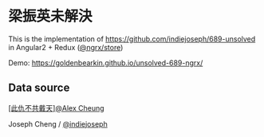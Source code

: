 # 梁振英未解決
This is the implementation of https://github.com/indiejoseph/689-unsolved in Angular2 + Redux ([@ngrx/store](https://github.com/ngrx/store))

Demo: https://goldenbearkin.github.io/unsolved-689-ngrx/

## Data source
[[此仇不共戴天]@Alex Cheung](https://www.facebook.com/cheungchun.alex/posts/10153851949419098)

Joseph Cheng / [@indiejoseph](https://github.com/indiejoseph)
